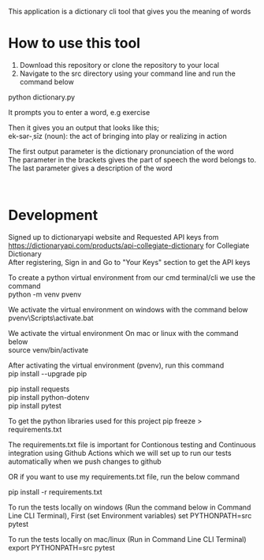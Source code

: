 This application is a dictionary cli tool that gives you the meaning of words

# How to use this tool

1. Download this repository or clone the repository to your local
2. Navigate to the src directory using your command line and run the command below

python dictionary.py

It prompts you to enter a word, e.g exercise

Then it gives you an output that looks like this; <br />
ek-sər-ˌsīz (noun): the act of bringing into play or realizing in action

The first output parameter is the dictionary pronunciation of the word <br />
The parameter in the brackets gives the part of speech the word belongs to. <br />
The last parameter gives a description of the word

&nbsp;

# Development
Signed up to dictionaryapi website and Requested API keys from https://dictionaryapi.com/products/api-collegiate-dictionary for Collegiate Dictionary <br />
After registering, Sign in and Go to "Your Keys" section to get the API keys


To create a python virtual environment from our cmd terminal/cli we use the command <br />
python -m venv pvenv 

We activate the virtual environment on windows with the command below <br />
pvenv\Scripts\activate.bat

We activate the virtual environment On mac or linux with the command below<br />
source venv/bin/activate


After activating the virtual environment (pvenv), run this command<br />
pip install --upgrade pip

pip install requests<br />
pip install python-dotenv<br />
pip install pytest

To get the python libraries used for this project
pip freeze > requirements.txt

The requirements.txt file is important for Contionous testing and Continuous integration using Github Actions which we will set up to run our tests automatically when we push changes to github

OR if you want to use my requirements.txt file, run the below command

pip install -r requirements.txt

To run the tests locally on windows (Run the command below in Command Line CLI Terminal), First (set Environment variables)
set PYTHONPATH=src
pytest

To run the tests locally on mac/linux (Run in Command Line CLI Terminal)
export PYTHONPATH=src
pytest



